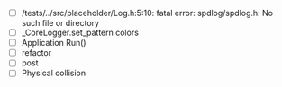 - [ ] /tests/../src/placeholder/Log.h:5:10: fatal error: spdlog/spdlog.h: No such file or directory
- [ ] _CoreLogger.set_pattern colors
- [ ] Application Run()
- [ ] refactor
- [ ] post 
- [ ] Physical collision